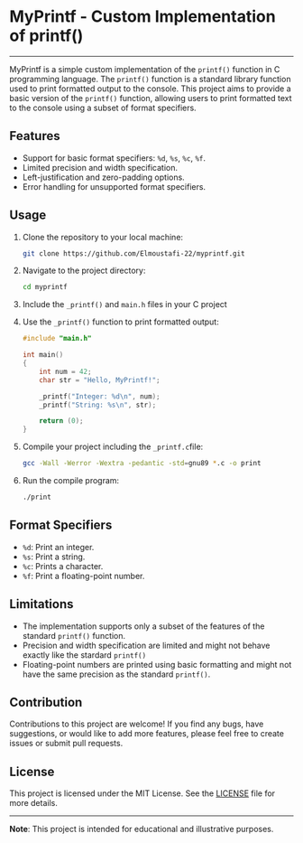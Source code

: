 # MyPrintf - Custom Implementation of printf()

---

MyPrintf is a simple custom implementation of the `printf()` function in C programming language. The `printf()` function is a standard library function used to print formatted output to the console. This project aims to provide a basic version of the `printf()` function, allowing users to print formatted text to the console using a subset of format specifiers.

## Features

- Support for basic format specifiers: `%d`, `%s`, `%c`, `%f`.
- Limited precision and width specification.
- Left-justification and zero-padding options.
- Error handling for unsupported format specifiers.

## Usage

1. Clone the repository to your local machine:

   ```bash
   git clone https://github.com/Elmoustafi-22/myprintf.git
   ```

2. Navigate to the project directory:

   ```bash
   cd myprintf
   ```
3. Include the `_printf()` and `main.h` files in your C project

4. Use the `_printf()` function to print formatted output:

   ```c
   #include "main.h"

   int main()
   {
	   int num = 42;
	   char str = "Hello, MyPrintf!";

	   _printf("Integer: %d\n", num);
	   _printf("String: %s\n", str);

	   return (0);
   }
   ```
5. Compile your project including the `_printf.c`file:

    ```bash
    gcc -Wall -Werror -Wextra -pedantic -std=gnu89 *.c -o print
    ```
6. Run the compile program:

   ```bash
   ./print
   ```

## Format Specifiers

- `%d`: Print an integer.
- `%s`: Print a string.
- `%c`: Prints a character.
- `%f`: Print a floating-point number.

## Limitations

- The implementation supports only a subset of the features of the standard `printf()` function.
- Precision and width specification are limited and might not behave exactly like the stardard `printf()`
- Floating-point numbers are printed using basic formatting and might not have the same precision as the standard `printf()`.

## Contribution

Contributions to this project are welcome! If you find any bugs, have suggestions, or would like to add more features, please feel free to create issues or submit pull requests.

## License

This project is licensed under the MIT License. See the [LICENSE](https://github.com/Elmoustafi-22/myprintf/blob/main/LICENSE) file for more details.

---

**Note**: This project is intended for educational and illustrative purposes.
